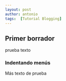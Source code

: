 ```yaml
---
layout: post
author: antonio
tags:  [Tutorial Blogging]
---
```


## Primer borrador

prueba texto

### Indentando menús

Más texto de prueba